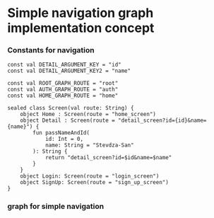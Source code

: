 # Simple navigation graph implementation concept

### Constants for navigation
```
const val DETAIL_ARGUMENT_KEY = "id"
const val DETAIL_ARGUMENT_KEY2 = "name"

const val ROOT_GRAPH_ROUTE = "root"
const val AUTH_GRAPH_ROUTE = "auth"
const val HOME_GRAPH_ROUTE = "home"
```
```
sealed class Screen(val route: String) {
    object Home : Screen(route = "home_screen")
    object Detail : Screen(route = "detail_screen?id={id}&name={name}") {
        fun passNameAndId(
            id: Int = 0,
            name: String = "Stevdza-San"
        ): String {
            return "detail_screen?id=$id&name=$name"
        }
    }
    object Login: Screen(route = "login_screen")
    object SignUp: Screen(route = "sign_up_screen")
}
```

### graph for simple navigation
 